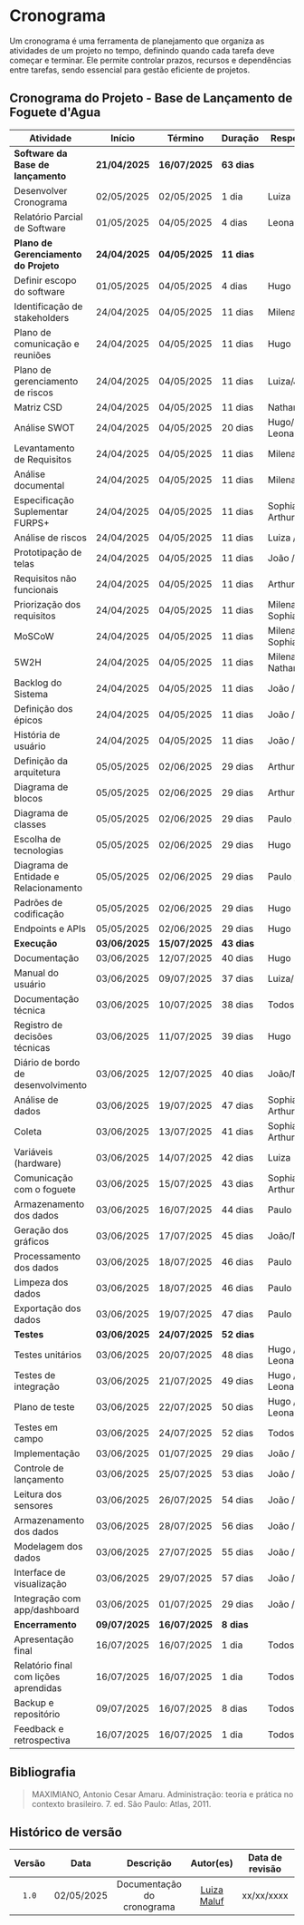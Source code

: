# Cronograma

Um cronograma é uma ferramenta de planejamento que organiza as atividades de um projeto no tempo, definindo quando cada tarefa deve começar e terminar. Ele permite controlar prazos, recursos e dependências entre tarefas, sendo essencial para gestão eficiente de projetos.

## Cronograma do Projeto - Base de Lançamento de Foguete d'Agua

| Atividade                                        | Início       | Término     | Duração | Responsável         |
|--------------------------------------------------|--------------|-------------|---------|---------------------|
| **Software da Base de lançamento**               | **21/04/2025** | **16/07/2025** | **63 dias** |            |
| Desenvolver Cronograma                           | 02/05/2025   | 02/05/2025  | 1 dia   | Luiza               |
| Relatório Parcial de Software                    | 01/05/2025   | 04/05/2025  | 4 dias  | Leonardo            |
| **Plano de Gerenciamento do Projeto**            | **24/04/2025** | **04/05/2025**  | **11 dias** |           |
| Definir escopo do software                       | 01/05/2025   | 04/05/2025  | 4 dias  | Hugo                |
| Identificação de stakeholders                    | 24/04/2025   | 04/05/2025  | 11 dias | Milena/Paulo        |
| Plano de comunicação e reuniões                  | 24/04/2025   | 04/05/2025  | 11 dias | Hugo                |
| Plano de gerenciamento de riscos                 | 24/04/2025   | 04/05/2025  | 11 dias | Luiza/João          |
| Matriz CSD                                       | 24/04/2025   | 04/05/2025  | 11 dias | Nathan/Milena       |
| Análise SWOT                                     | 24/04/2025   | 04/05/2025  | 20 dias | Hugo/ Leonardo      |
| Levantamento de Requisitos                       | 24/04/2025   | 04/05/2025  | 11 dias | Milena/Paulo        |
| Análise documental                               | 24/04/2025   | 04/05/2025  | 11 dias | Milena/Paulo        |
| Especificação Suplementar FURPS+                 | 24/04/2025   | 04/05/2025  | 11 dias | Sophia / Arthur     |
| Análise de riscos                                | 24/04/2025   | 04/05/2025  | 11 dias | Luiza / João        |
| Prototipação de telas                            | 24/04/2025   | 04/05/2025  | 11 dias | João / Nathan       |
| Requisitos não funcionais                        | 24/04/2025   | 04/05/2025  | 11 dias | Arthur / Paulo      |
| Priorização dos requisitos                       | 24/04/2025   | 04/05/2025  | 11 dias | Milena / Sophia     |
| MoSCoW                                           | 24/04/2025   | 04/05/2025  | 11 dias | Milena / Sophia     |
| 5W2H                                             | 24/04/2025   | 04/05/2025  | 11 dias | Milena / Nathan     |
| Backlog do Sistema                               | 24/04/2025   | 04/05/2025  | 11 dias | João / Natan        |
| Definição dos épicos                             | 24/04/2025   | 04/05/2025  | 11 dias | João / Natan        |
| História de usuário                              | 24/04/2025   | 04/05/2025  | 11 dias | João / Natan        |
| Definição da arquitetura                         | 05/05/2025   | 02/06/2025  | 29 dias | Arthur / Hugo       |
| Diagrama de blocos                               | 05/05/2025   | 02/06/2025  | 29 dias | Arthur              |
| Diagrama de classes                              | 05/05/2025   | 02/06/2025  | 29 dias | Paulo / Arthur      |
| Escolha de tecnologias                           | 05/05/2025   | 02/06/2025  | 29 dias | Hugo                |
| Diagrama de Entidade e Relacionamento            | 05/05/2025   | 02/06/2025  | 29 dias | Paulo / Arthur      |
| Padrões de codificação                           | 05/05/2025   | 02/06/2025  | 29 dias | Hugo                |
| Endpoints e APIs                                 | 05/05/2025   | 02/06/2025  | 29 dias | Hugo                |
| **Execução**                                     | **03/06/2025**   | **15/07/2025**  | **43 dias** |         |
| Documentação                                     | 03/06/2025   | 12/07/2025  | 40 dias | Hugo                |
| Manual do usuário                                | 03/06/2025   | 09/07/2025  | 37 dias | Luiza/Hugo          |
| Documentação técnica                             | 03/06/2025   | 10/07/2025  | 38 dias | Todos               |
| Registro de decisões técnicas                    | 03/06/2025   | 11/07/2025  | 39 dias | Hugo                |
| Diário de bordo de desenvolvimento               | 03/06/2025   | 12/07/2025  | 40 dias | João/Nathan         |
| Análise de dados                                 | 03/06/2025   | 19/07/2025  | 47 dias | Sophia / Arthur     |
| Coleta                                           | 03/06/2025   | 13/07/2025  | 41 dias | Sophia / Arthur     |
| Variáveis (hardware)                             | 03/06/2025   | 14/07/2025  | 42 dias | Luiza               |
| Comunicação com o foguete                        | 03/06/2025   | 15/07/2025  | 43 dias | Sophia / Arthur     |
| Armazenamento dos dados                          | 03/06/2025   | 16/07/2025  | 44 dias | Paulo               |
| Geração dos gráficos                             | 03/06/2025   | 17/07/2025  | 45 dias | João/Nathan         |
| Processamento dos dados                          | 03/06/2025   | 18/07/2025  | 46 dias | Paulo               |
| Limpeza dos dados                                | 03/06/2025   | 18/07/2025  | 46 dias | Paulo               |
| Exportação dos dados                             | 03/06/2025   | 19/07/2025  | 47 dias | Paulo               |
| **Testes**                                       | **03/06/2025**   | **24/07/2025**  | **52 dias** |         |
| Testes unitários                                 | 03/06/2025   | 20/07/2025  | 48 dias | Hugo / Leonardo     |
| Testes de integração                             | 03/06/2025   | 21/07/2025  | 49 dias | Hugo / Leonardo     |
| Plano de teste                                   | 03/06/2025   | 22/07/2025  | 50 dias | Hugo / Leonardo     |
| Testes em campo                                  | 03/06/2025   | 24/07/2025  | 52 dias | Todos               |
| Implementação                                    | 03/06/2025   | 01/07/2025  | 29 dias | João / Paulo        |
| Controle de lançamento                           | 03/06/2025   | 25/07/2025  | 53 dias | João / Paulo        |
| Leitura dos sensores                             | 03/06/2025   | 26/07/2025  | 54 dias | João / Paulo        |
| Armazenamento dos dados                          | 03/06/2025   | 28/07/2025  | 56 dias | João / Paulo        |
| Modelagem dos dados                              | 03/06/2025   | 27/07/2025  | 55 dias | João / Paulo        |
| Interface de visualização                        | 03/06/2025   | 29/07/2025  | 57 dias | João / Paulo        |
| Integração com app/dashboard                     | 03/06/2025   | 01/07/2025  | 29 dias | João / Paulo        |
| **Encerramento**                                 | **09/07/2025**   | **16/07/2025**  | **8 dias**  |         |
| Apresentação final                               | 16/07/2025   | 16/07/2025  | 1 dia   | Todos               |
| Relatório final com lições aprendidas            | 16/07/2025   | 16/07/2025  | 1 dia   | Todos               |
| Backup e repositório                             | 09/07/2025   | 16/07/2025  | 8 dias  | Todos               |
| Feedback e retrospectiva                         | 16/07/2025   | 16/07/2025  | 1 dia   | Todos               |



## Bibliografia

> MAXIMIANO, Antonio Cesar Amaru. Administração: teoria e prática no contexto brasileiro. 7. ed. São Paulo: Atlas, 2011.

## Histórico de versão

| Versão | Data | Descrição | Autor(es) | Data de revisão | Revisor(es) |
| :-: | :-: | :-: | :-: | :-: | :-: |
| `1.0` | 02/05/2025  | Documentação do cronograma | [Luiza Maluf](https://github.com/LuizaMaluf) | xx/xx/xxxx  | [Revisor](https://link) |


